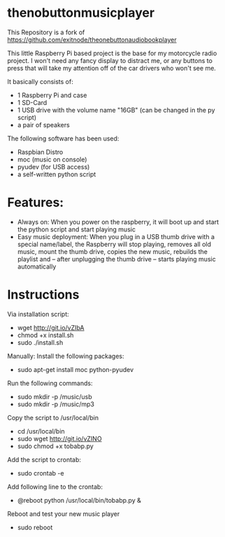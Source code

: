 thenobuttonmusicplayer
=======

This Repository is a fork of https://github.com/exitnode/theonebuttonaudiobookplayer

This little Raspberry Pi based project is the base for my motorcycle radio project. I won't need any fancy display to distract me, or any buttons to press that will take my attention off of the car drivers who won't see me.

It basically consists of:  
  
* 1 Raspberry Pi and case
* 1 SD-Card
* 1 USB drive with the volume name "16GB" (can be changed in the py script)
* a pair of speakers
  
The following software has been used:  
  
* Raspbian Distro
* moc (music on console)
* pyudev (for USB access)
* a self-written python script
  
Features:
====== 
* Always on: When you power on the raspberry, it will boot up and start the python script and start playing music
* Easy music deployment: When you plug in a USB thumb drive with a special name/label, the Raspberry will stop playing, removes all old music, mount the thumb drive, copies the new music, rebuilds the playlist and – after unplugging the thumb drive – starts playing music automatically


Instructions
=======
Via installation script:
* wget http://git.io/vZIbA
* chmod +x install.sh
* sudo ./install.sh

Manually:
Install the following packages:
* sudo apt-get install moc python-pyudev

Run the following commands:
* sudo mkdir -p /music/usb
* sudo mkdir -p /music/mp3

Copy the script to /usr/local/bin
* cd /usr/local/bin
* sudo wget http://git.io/vZINO
* sudo chmod +x tobabp.py

Add the script to crontab:
* sudo crontab -e

Add following line to the crontab:
* @reboot python /usr/local/bin/tobabp.py &

Reboot and test your new music player
* sudo reboot
